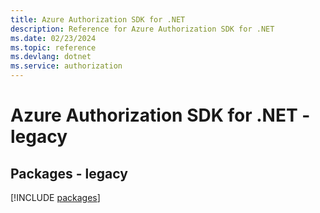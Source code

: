 ```yaml
---
title: Azure Authorization SDK for .NET
description: Reference for Azure Authorization SDK for .NET
ms.date: 02/23/2024
ms.topic: reference
ms.devlang: dotnet
ms.service: authorization
---
```

# Azure Authorization SDK for .NET - legacy
## Packages - legacy
[!INCLUDE [packages](authorization-index.md)]